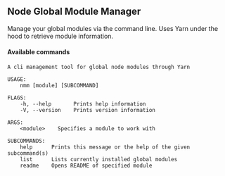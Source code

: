 ## Node Global Module Manager

Manage your global modules via the command line. Uses Yarn under the hood to retrieve module information.

#### Available commands

```Node Module Manager 1.0
A cli management tool for global node modules through Yarn

USAGE:
    nmm [module] [SUBCOMMAND]

FLAGS:
    -h, --help       Prints help information
    -V, --version    Prints version information

ARGS:
    <module>    Specifies a module to work with

SUBCOMMANDS:
    help      Prints this message or the help of the given subcommand(s)
    list      Lists currently installed global modules
    readme    Opens README of specified module

